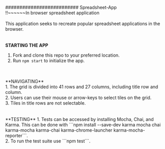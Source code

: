 ########################## Spreadsheet-App <br />
!!~~~~~~In browser spreadsheet application <br />
<br />
This application seeks to recreate popular spreadsheet applications in the browser.<br />
<br />
<br />
**STARTING THE APP** <br />
1. Fork and clone this repo to your preferred location. <br />
2. Run ```npm start``` to initialize the app. <br />
<br />
<br />
**NAVIGATING** <br />
1. The grid is divided into 41 rows and 27 columns, including title row and column. <br />
2. Users can use their mouse or arrow-keys to select tiles on the grid. <br />
3. Tiles in title rows are not selectable. <br />
<br />
<br />
**TESTING**
1. Tests can be accessed by installing Mocha, Chai, and Karma. This can be done with ```npm install --save-dev karma mocha chai karma-mocha karma-chai karma-chrome-launcher karma-mocha-reporter```. <br />
2. To run the test suite use ```npm test```. <br />
